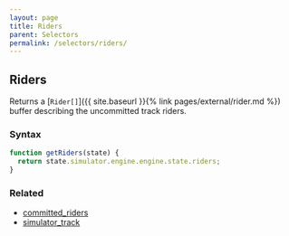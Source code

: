 ```yaml
---
layout: page
title: Riders
parent: Selectors
permalink: /selectors/riders/
---
```


## Riders

Returns a [`Rider[]`]({{ site.baseurl }}{% link pages/external/rider.md %}) buffer describing the uncommitted track riders.

### Syntax

```js
function getRiders(state) {
  return state.simulator.engine.engine.state.riders;
}
```

### Related

- [committed_riders](./committed_riders.md)
- [simulator_track](./simulator_track.md)
